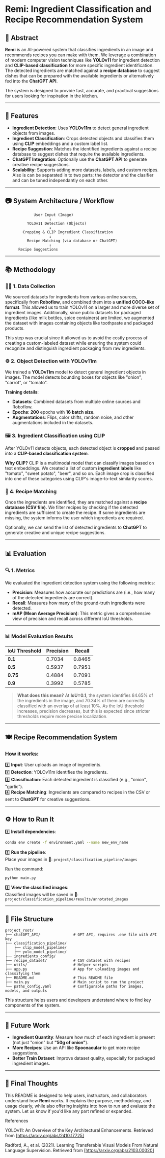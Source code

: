 # Remi: Ingredient Classification and Recipe Recommendation System

## 📘 Abstract
**Remi** is an AI-powered system that classifies ingredients in an image and recommends recipes you can make with them. We leverage a combination of modern computer vision techniques like **YOLOv11** for ingredient detection and **CLIP-based classification** for more specific ingredient identification. The detected ingredients are matched against a **recipe database** to suggest dishes that can be prepared with the available ingredients or alternatively fed into the **ChatGPT API**.

The system is designed to provide fast, accurate, and practical suggestions for users looking for inspiration in the kitchen.

---

## 🚀 Features
- **Ingredient Detection**: Uses **YOLOv11m** to detect general ingredient objects from images.  
- **Ingredient Classification**: Crops detected objects and classifies them using **CLIP** embeddings and a custom label list.  
- **Recipe Suggestion**: Matches the identified ingredients against a recipe database to suggest dishes that require the available ingredients.  
- **ChatGPT Integration**: Optionally use the **ChatGPT API** to generate creative recipe suggestions.  
- **Scalability**: Supports adding more datasets, labels, and custom recipes. Also is can be separated in to two parts: the detector and the clasifier and can be tuned independantly on each other.   

---

## 📷 System Architecture / Workflow
```
             User Input (Image) 
                    ↓
          YOLOv11 Detection (Objects)
                    ↓
        Cropping & CLIP Ingredient Classification
                    ↓
          Recipe Matching (via database or ChatGPT)
                    ↓
      Recipe Suggestions 
```

---

## 📚 Methodology

### 🧑‍🔬 **1. Data Collection**
We sourced datasets for ingredients from various online sources, specifically from **Roboflow**, and combined them into a **unified COCO-like format**. This allowed us to train YOLOv11 on a larger and more diverse set of ingredient images. Additionally, since public datasets for packaged ingredients (like milk bottles, spice containers) are limited, we augmented the dataset with images containing objects like toothpaste and packaged products. 

This step was crucial since it allowed us to avoid the costly process of creating a custom-labeled dataset while ensuring the system could recognize and distinguish ingredient packaging from raw ingredients.

### ⚙️ **2. Object Detection with YOLOv11m**
We trained a **YOLOv11m** model to detect general ingredient objects in images. The model detects bounding boxes for objects like "onion", "carrot", or "tomato".

**Training details**:
- **Datasets**: Combined datasets from multiple online sources and Roboflow.  
- **Epochs**: **200** epochs with **16 batch size**.  
- **Augmentations**: Flips, color shifts, random noise, and other augmentations included in the datasets.  

### 🖼️ **3. Ingredient Classification using CLIP**
After YOLOv11 detects objects, each detected object is **cropped** and passed into a **CLIP-based classification system**.

**Why CLIP?** CLIP is a multimodal model that can classify images based on text embeddings. We created a list of custom **ingredient labels** like "tomato", "sweet potato", "beer", and so on. Each image crop is classified into one of these categories using CLIP's image-to-text similarity scores.

### 🍲 **4. Recipe Matching**
Once the ingredients are identified, they are matched against a **recipe database (CSV file)**. We filter recipes by checking if the detected ingredients are sufficient to create the recipe. If some ingredients are missing, the system informs the user which ingredients are required. 

Optionally, we can send the list of detected ingredients to **ChatGPT** to generate creative and unique recipe suggestions.

---

## 📊 Evaluation

### 🔍 **1. Metrics**
We evaluated the ingredient detection system using the following metrics:
- **Precision**: Measures how accurate our predictions are (i.e., how many of the detected ingredients are correct).  
- **Recall**: Measures how many of the ground-truth ingredients were detected.  
- **mAP (Mean Average Precision)**: This metric gives a comprehensive view of precision and recall across different IoU thresholds.  

---

### 📊 **Model Evaluation Results**

| **IoU Threshold** | **Precision** | **Recall** |
|-------------------|---------------|------------|
| **0.1**           | 0.7034        | 0.8465     |
| **0.5**           | 0.5937        | 0.7951     |
| **0.75**          | 0.4884        | 0.7091     |
| **0.9**           | 0.3992        | 0.5785     |

> **What does this mean?** At **IoU=0.1**, the system identifies 84.65% of the ingredients in the image, and 70.34% of them are correctly classified with an overlap of at least 10%. As the IoU threshold increases, precision decreases, but this is expected since stricter thresholds require more precise localization.

---

## 🍽️ **Recipe Recommendation System**

### **How it works:**
1️⃣ **Input**: User uploads an image of ingredients.  
2️⃣ **Detection**: YOLOv11m identifies the ingredients.  
3️⃣ **Classification**: Each detected ingredient is classified (e.g., "onion", "garlic").  
4️⃣ **Recipe Matching**: Ingredients are compared to recipes in the CSV or sent to **ChatGPT** for creative suggestions.  

---

## ⚙️ **How to Run It**

1️⃣ **Install dependencies**:  
```bash
conda env create -f environment.yaml --name new_env_name
```

2️⃣ **Run the pipeline**:  
Place your images in 📂: `project/classification_pipeline/images`

Run the command:  
```bash
python main.py
```

3️⃣ **View the classified images**:  
Classified images will be saved in 📂: `project/classification_pipeline/results/annotated_images`

---

## 📂 **File Structure**

```
project_root/
├── chatGPT_API/               # GPT API, requires .env file with API key
├── classification_pipeline/   
│   ├── clip_model_pipeline/   
│   ├── yolo_model_pipeline/  
├── ingredients_config/        
├── recipe_dataset/            # CSV dataset with recipes
├── utils/                     # Helper scripts
├── app.py                     # App for uploading images and classifying them
├── README.md                  # This README file
├── main.py                    # Main script to run the project
└── paths_config.yaml          # Configurable paths for images, models, and outputs
```

This structure helps users and developers understand where to find key components of the system.

---

## 🧪 **Future Work**
- **Ingredient Quantity**: Measure how much of each ingredient is present (not just "onion" but **"50g of onion"**).  
- **More Recipes**: Use an API like **Spoonacular** to get more recipe suggestions.  
- **Better Train Dataset**: Improve dataset quality, especially for packaged ingredient images.  

---

## 📘 **Final Thoughts**
This README is designed to help users, instructors, and collaborators understand how **Remi** works. It explains the purpose, methodology, and usage clearly, while also offering insights into how to run and evaluate the system. Let us know if you'd like any part refined or expanded.

References

YOLOv11: An Overview of the Key Architectural Enhancements. Retrieved from [https://arxiv.org/abs/2410.17725]

Radford, A., et al. (2021). Learning Transferable Visual Models From Natural Language Supervision. Retrieved from [https://arxiv.org/abs/2103.00020]


